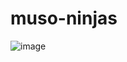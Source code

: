 # muso-ninjas

![image](https://user-images.githubusercontent.com/54935778/133939723-e76adbaa-3596-4c9c-a8fe-474477a0ba3b.png)
